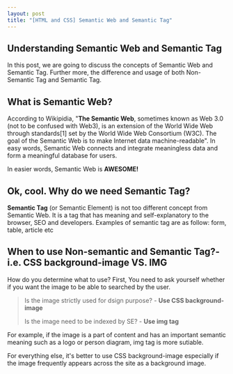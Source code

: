 ```yaml
---
layout: post
title: "[HTML and CSS] Semantic Web and Semantic Tag"
---
```

## Understanding Semantic Web and Semantic Tag
In this post, we are going to discuss the concepts of Semantic Web and Semantic Tag. Further more, the difference and usage of both Non-Semantic Tag and Semantic Tag.

## What is Semantic Web?

  According to Wikipidia, "**The Semantic Web**, sometimes known as Web 3.0 (not to be confused with Web3), is an extension of the World Wide Web through standards[1] set by the World Wide Web Consortium (W3C). 
The goal of the Semantic Web is to make Internet data machine-readable".
In easy words, Semantic Web connects and integrate meaningless data and form a meaningful database for users.

In easier words, Semantic Web is **AWESOME!**

## Ok, cool. Why do we need Semantic Tag?

  **Semantic Tag** (or Semantic Element) is not too different concept from Semantic Web. It is a tag that has meaning and self-explanatory to the browser, SEO and developers.
Examples of semantic tag are as follow: form, table, article etc

## When to use Non-semantic and Semantic Tag?- i.e. CSS background-image VS. IMG

How do you determine what to use? First, You need to ask yourself whether if you want the image to be able to searched by the user.
  
  >Is the image strictly used for dsign purpose? - **Use CSS background-image**
  >
  >Is the image need to be indexed by SE? - **Use img tag**
    
For example, if the image is a part of content and has an important semantic meaning such as a logo or person diagram, img tag is more sutiable.

For everything else, it's better to use CSS background-image especially if the image frequently appears across the site as a background image.


  
